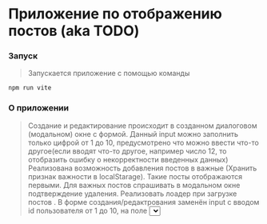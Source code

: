 # Приложение по отображению постов (aka TODO)

### Запуск

> Запускается приложение с помощью команды

```
npm run vite
```

### О приложении

> Создание и редактирование происходит в созданном диалоговом (модальном) окне с формой.
> Данный input можно заполнить только цифрой от 1 до 10, предусмотрено что можно ввести что-то другое(если вводят что-то другое, например число 12, то отобразить ошибку о некорректности введенных данных)
> Реализована возможность добавления постов в важные (Хранить признак важности в localStarage). Такие посты отображаются первыми.
> Для важных постов спрашивать в модальном окне подтверждение удаления.
> Реализовать лоадер при загрузке постов .
> В форме создания/редактрования заменён input с вводом id пользователя от 1 до 10, на поле <select> - выпадающий список с выбором пользователя.
> Реализована возможность смены темы - темная/светлая (так же хранить текущую тему в localStarage).

